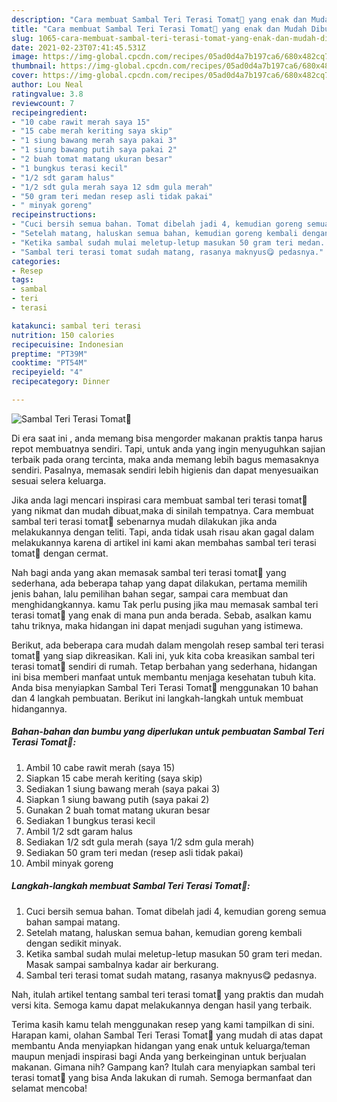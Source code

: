 ```yaml
---
description: "Cara membuat Sambal Teri Terasi Tomat🍅 yang enak dan Mudah Dibuat"
title: "Cara membuat Sambal Teri Terasi Tomat🍅 yang enak dan Mudah Dibuat"
slug: 1065-cara-membuat-sambal-teri-terasi-tomat-yang-enak-dan-mudah-dibuat
date: 2021-02-23T07:41:45.531Z
image: https://img-global.cpcdn.com/recipes/05ad0d4a7b197ca6/680x482cq70/sambal-teri-terasi-tomat🍅-foto-resep-utama.jpg
thumbnail: https://img-global.cpcdn.com/recipes/05ad0d4a7b197ca6/680x482cq70/sambal-teri-terasi-tomat🍅-foto-resep-utama.jpg
cover: https://img-global.cpcdn.com/recipes/05ad0d4a7b197ca6/680x482cq70/sambal-teri-terasi-tomat🍅-foto-resep-utama.jpg
author: Lou Neal
ratingvalue: 3.8
reviewcount: 7
recipeingredient:
- "10 cabe rawit merah saya 15"
- "15 cabe merah keriting saya skip"
- "1 siung bawang merah saya pakai 3"
- "1 siung bawang putih saya pakai 2"
- "2 buah tomat matang ukuran besar"
- "1 bungkus terasi kecil"
- "1/2 sdt garam halus"
- "1/2 sdt gula merah saya 12 sdm gula merah"
- "50 gram teri medan resep asli tidak pakai"
- " minyak goreng"
recipeinstructions:
- "Cuci bersih semua bahan. Tomat dibelah jadi 4, kemudian goreng semua bahan sampai matang."
- "Setelah matang, haluskan semua bahan, kemudian goreng kembali dengan sedikit minyak."
- "Ketika sambal sudah mulai meletup-letup masukan 50 gram teri medan. Masak sampai sambalnya kadar air berkurang."
- "Sambal teri terasi tomat sudah matang, rasanya maknyus😋 pedasnya."
categories:
- Resep
tags:
- sambal
- teri
- terasi

katakunci: sambal teri terasi 
nutrition: 150 calories
recipecuisine: Indonesian
preptime: "PT39M"
cooktime: "PT54M"
recipeyield: "4"
recipecategory: Dinner

---
```



![Sambal Teri Terasi Tomat🍅](https://img-global.cpcdn.com/recipes/05ad0d4a7b197ca6/680x482cq70/sambal-teri-terasi-tomat🍅-foto-resep-utama.jpg)

Di era  saat ini , anda memang bisa mengorder makanan praktis tanpa harus repot membuatnya sendiri. Tapi, untuk anda yang ingin menyuguhkan sajian terbaik pada orang tercinta, maka anda memang lebih bagus memasaknya sendiri. Pasalnya, memasak sendiri lebih higienis dan dapat menyesuaikan sesuai selera keluarga.

Jika anda lagi mencari inspirasi cara membuat sambal teri terasi tomat🍅 yang nikmat dan mudah dibuat,maka di sinilah tempatnya. Cara membuat sambal teri terasi tomat🍅  sebenarnya mudah dilakukan jika anda melakukannya dengan teliti. Tapi, anda tidak usah risau akan gagal dalam melakukannya 
karena di artikel ini kami akan membahas sambal teri terasi tomat🍅 dengan cermat.  



Nah bagi anda yang akan memasak sambal teri terasi tomat🍅 yang sederhana, ada beberapa tahap yang dapat dilakukan, pertama memilih jenis bahan, lalu pemilihan bahan segar, sampai cara membuat dan menghidangkannya. kamu Tak perlu pusing jika mau memasak sambal teri terasi tomat🍅 yang enak di mana pun anda berada. Sebab, asalkan kamu  tahu triknya, maka hidangan ini dapat menjadi suguhan yang istimewa.

Berikut, ada beberapa cara mudah dalam mengolah resep sambal teri terasi tomat🍅 yang siap dikreasikan. Kali ini, yuk kita coba kreasikan sambal teri terasi tomat🍅 sendiri di rumah. Tetap berbahan yang sederhana, hidangan ini bisa memberi manfaat untuk membantu menjaga kesehatan tubuh kita. Anda bisa menyiapkan Sambal Teri Terasi Tomat🍅 menggunakan 10 bahan dan 4 langkah pembuatan. Berikut ini langkah-langkah untuk membuat hidangannya.

<!--inarticleads1-->

##### Bahan-bahan dan bumbu yang diperlukan untuk pembuatan Sambal Teri Terasi Tomat🍅:

1. Ambil 10 cabe rawit merah (saya 15)
1. Siapkan 15 cabe merah keriting (saya skip)
1. Sediakan 1 siung bawang merah (saya pakai 3)
1. Siapkan 1 siung bawang putih (saya pakai 2)
1. Gunakan 2 buah tomat matang ukuran besar
1. Sediakan 1 bungkus terasi kecil
1. Ambil 1/2 sdt garam halus
1. Sediakan 1/2 sdt gula merah (saya 1/2 sdm gula merah)
1. Sediakan 50 gram teri medan (resep asli tidak pakai)
1. Ambil  minyak goreng




<!--inarticleads2-->

##### Langkah-langkah membuat Sambal Teri Terasi Tomat🍅:

1. Cuci bersih semua bahan. Tomat dibelah jadi 4, kemudian goreng semua bahan sampai matang.
1. Setelah matang, haluskan semua bahan, kemudian goreng kembali dengan sedikit minyak.
1. Ketika sambal sudah mulai meletup-letup masukan 50 gram teri medan. Masak sampai sambalnya kadar air berkurang.
1. Sambal teri terasi tomat sudah matang, rasanya maknyus😋 pedasnya.




Nah, itulah artikel tentang  sambal teri terasi tomat🍅  yang praktis dan mudah versi kita. Semoga kamu dapat melakukannya dengan hasil yang terbaik. 

Terima kasih kamu telah menggunakan resep yang kami tampilkan di sini. Harapan kami, olahan  Sambal Teri Terasi Tomat🍅 yang mudah di atas dapat membantu Anda menyiapkan hidangan yang enak untuk keluarga/teman maupun menjadi inspirasi bagi Anda yang berkeinginan untuk berjualan makanan. Gimana nih? Gampang kan? Itulah cara menyiapkan sambal teri terasi tomat🍅 yang bisa Anda lakukan di rumah. Semoga bermanfaat dan selamat mencoba!


